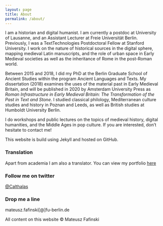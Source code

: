 ```yaml
---
layout: page
title: About
permalink: /about/
---
```


I am a historian and digital humanist. I am currently a postdoc at University of Lausanne, and an Assistant Lecturer at Freie Universität Berlin. Previously, I was a TextTechnologies Postdoctoral Fellow at Stanford University. I work on the nature of historical sources in the digital sphere, mapping medieval Latin manuscripts, and the role of urban space in Early Medieval societies as well as the inheritance of Rome in the post-Roman world.

Between 2015 and 2018, I did my PhD at the Berlin Graduate School of Ancient Studies within the program Ancient Languages and Texts. My dissertation (2018) examines the uses of the material past in Early Medieval Britain, and will be published in 2020 by Amsterdam University Press as *Roman Infrastructure in Early Medieval Britain: The Transformation of the Past in Text and Stone*. I studied classical philology, Mediterranean culture studies and history in Poznan and Leeds, as well as British studies at Humboldt University Berlin.

I do workshops and public lectures on the topics of medieval history, digital humanities, and the Middle Ages in pop culture. If you are interested, don’t hesitate to contact me!

This website is build using Jekyll and hosted on GitHub.

### Translation

Apart from academia I am also a translator. You can view my portfolio [here](/translation.md)

### Follow me on twitter

[@Calthalas](https://twitter.com/Calthalas)

### Drop me a line

mateusz.fafinski[@]fu-berlin.de

All content on this website © Mateusz Fafinski
